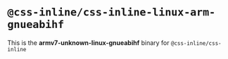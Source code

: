 # `@css-inline/css-inline-linux-arm-gnueabihf`

This is the **armv7-unknown-linux-gnueabihf** binary for `@css-inline/css-inline`
